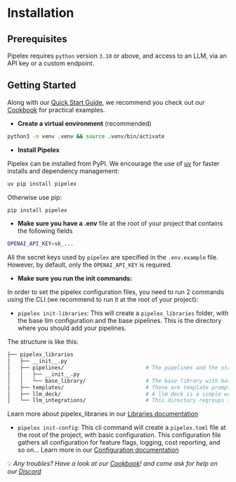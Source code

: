 # Installation

## Prerequisites

Pipelex requires `python` version `3.10` or above, and access to an LLM, via an API key or a custom endpoint.

## Getting Started

Along with our [Quick Start Guide](../quick-start/index.md), we recommend you check out our [Cookbook](https://github.com/Pipelex/pipelex-cookbook) for practical examples.

- **Create a virtual environment** (recommended)

```bash
python3 -m venv .venv && source .venv/bin/activate
```

 - **Install Pipelex**

Pipelex can be installed from PyPI. We encourage the use of [uv](https://github.com/astral-sh/uv) for faster installs and dependency management:

```bash
uv pip install pipelex
```

Otherwise use pip:
```bash
pip install pipelex
```

- **Make sure you have a .env** file at the root of your project that contains the following fields

```bash
OPENAI_API_KEY=sk_...
```

All the secret keys used by `pipelex` are specified in the `.env.example` file. However, by default, only the `OPENAI_API_KEY` is required.


- **Make sure you run the init commands:**

In order to set the pipelex configuration files, you need to run 2 commands using the CLI (we recommend to run it at the root of your project):

- `pipelex init-libraries`: This will create a `pipelex_libraries` folder, with the base llm configuration and the base pipelines. 
This is the directory where you should add your pipelines. 

The structure is like this:

```bash
├── pipelex_libraries           
│   ├── __init__.py
│   ├── pipelines/                          # The pipelines and the structured output are stored here
│   │   ├── __init__.py
│   │   └── base_library/                   # The base library with basic pipelines
│   ├── templates/                          # Those are template prompt libraries
│   ├── llm_deck/                           # A llm deck is a simple way to name a llm and its configuration.
│   └── llm_integrations/                   # This directory regroups the configuration of the different models
```

Learn more about pipelex_libraries in our [Libraries documentation](../build-reliable-ai-workflows-with-pipelex/kick-off-a-knowledge-pipeline-project.md)

- `pipelex init-config`: This cli command will create a `pipelex.toml` file at the root of the project, with basic configuration. This configuration file gathers all configuration for feature flags, logging, cost reporting, and so on... Learn more in our [Configuration documentation](../configuration/index.md)


💡 _Any troubles? Have a look at our [Cookbook](https://github.com/Pipelex/pipelex-cookbook)! and come ask for help on our [Discord](https://go.pipelex.com/discord)_
